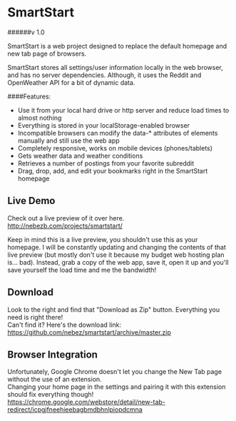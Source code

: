 SmartStart
==========
######v 1.0

SmartStart is a web project designed to replace the default homepage and new tab page of browsers.

SmartStart stores all settings/user information locally in the web browser, and has no server dependencies. Although, it uses the Reddit and OpenWeather API for a bit of dynamic data.

####Features:
- Use it from your local hard drive or http server and reduce load times to almost nothing
- Everything is stored in your localStorage-enabled browser
- Incompatible browsers can modify the data-* attributes of elements manually and still use the web app
- Completely responsive, works on mobile devices (phones/tablets)
- Gets weather data and weather conditions
- Retrieves a number of postings from your favorite subreddit
- Drag, drop, add, and edit your bookmarks right in the SmartStart homepage

Live Demo
------------
Check out a live preview of it over here.  
http://nebezb.com/projects/smartstart/

Keep in mind this is a live preview, you shouldn't use this as your homepage. I will be constantly updating and changing the contents of that live preview (but mostly don't use it because my budget web hosting plan is... bad). Instead, grab a copy of the web app, save it, open it up and you'll save yourself the load time and me the bandwidth!

Download
---
Look to the right and find that "Download as Zip" button. Everything you need is right there!  
Can't find it? Here's the download link: https://github.com/nebez/smartstart/archive/master.zip

Browser Integration
---
Unfortunately, Google Chrome doesn't let you change the New Tab page without the use of an extension.  
Changing your home page in the settings and pairing it with this extension should fix everything though!  
https://chrome.google.com/webstore/detail/new-tab-redirect/icpgjfneehieebagbmdbhnlpiopdcmna